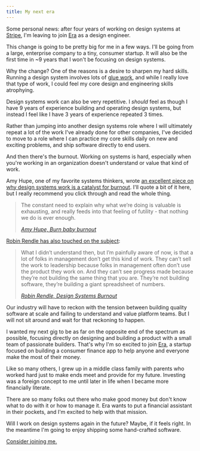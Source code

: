 ```yaml
---
title: My next era
---
```


Some personal news: after four years of working on design systems at [Stripe](https://stripe.com), I'm leaving to join [Era](https://era.app) as a design engineer.

This change is going to be pretty big for me in a few ways. I'll be going from a large, enterprise company to a tiny, consumer startup. It will also be the first time in ~9 years that I won't be focusing on design systems.

Why the change? One of the reasons is a desire to sharpen my hard skills. Running a design system involves lots of [glue work](https://www.noidea.dog/glue), and while I really love that type of work, I could feel my core design and engineering skills atrophying. 

Design systems work can also be very repetitive. I *should* feel as though I have 9 years of experience building and operating design systems, but instead I feel like I have 3 years of experience repeated 3 times. 

Rather than jumping into another design systems role where I will ultimately repeat a lot of the work I've already done for other companies, I've decided to move to a role where I can practice my core skills daily on new and exciting problems, and ship software directly to end users. 

And then there's the burnout. Working on systems is hard, especially when you're working in an organization doesn't understand or value that kind of work. 

Amy Hupe, one of my favorite systems thinkers, wrote [an excellent piece on why design systems work is a catalyst for burnout](https://amyhupe.co.uk/articles/burn-baby-burnout). I'll quote a bit of it here, but I really recommend you click through and read the whole thing.

> The constant need to explain why what we’re doing is valuable is exhausting, and really feeds into that feeling of futility - that nothing we do is ever enough.
> 
> <cite>[Amy Hupe, Burn baby burnout](https://amyhupe.co.uk/articles/burn-baby-burnout)</cite>

[Robin Rendle has also touched on the subject](https://robinrendle.com/the-cascade/012-design-systems-burnout):

> What I didn’t understand then, but I’m painfully aware of now, is that a lot of folks in management don’t get this kind of work. They can’t sell the work to leadership because folks in management often don’t use the product they work on. And they can’t see progress made because they’re not building the same thing that you are. They’re not building software, they’re building a giant spreadsheet of numbers.
> 
> <cite>[Robin Rendle, Design Systems Burnout](https://robinrendle.com/the-cascade/012-design-systems-burnout)</cite>

Our industry will have to reckon with the tension between building quality software at scale and failing to understand and value platform teams. But I will not sit around and wait for that reckoning to happen.

I wanted my next gig to be as far on the opposite end of the spectrum as possible, focusing directly on designing and building a product with a small team of passionate builders. That's why I'm so excited to join [Era](https://era.app/about), a startup focused on building a consumer finance app to help anyone and everyone make the most of their money. 

Like so many others, I grew up in a middle class family with parents who worked hard just to make ends meet and provide for my future. Investing was a foreign concept to me until later in life when I became more financially literate. 

There are so many folks out there who make good money but don't know what to do with it or how to manage it. Era wants to put a financial assistant in their pockets, and I'm excited to help with that mission. 

Will I work on design systems again in the future? Maybe, if it feels right. In the meantime I'm going to enjoy shipping some hand-crafted software. 

[Consider joining me.](https://ats.rippling.com/era/jobs)
